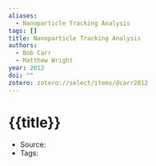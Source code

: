 ```yaml
---
aliases:
  - Nanoparticle Tracking Analysis
tags: []
title: Nanoparticle Tracking Analysis
authors:
  - Bob Carr
  - Matthew Wright
year: 2012
doi: ""
zotero: zotero://select/items/@carr2012
---
```

<!-- START_TEMPLATE -->
# {{title}}

- Source:
- Tags: 
<!-- END_TEMPLATE -->